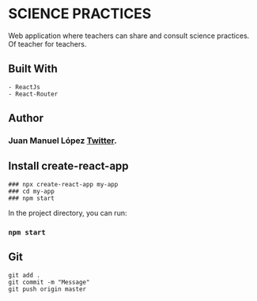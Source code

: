 
# SCIENCE PRACTICES
Web application where teachers can share and consult science practices.
Of teacher for teachers.

## Built With
```
- ReactJs
- React-Router
```

## Author
### Juan Manuel López [Twitter](https://twitter.com/juan_lg).

## Install create-react-app

```
### npx create-react-app my-app
### cd my-app
### npm start
```


In the project directory, you can run:
### `npm start`

## Git
```
git add .
git commit -m "Message"
git push origin master
```